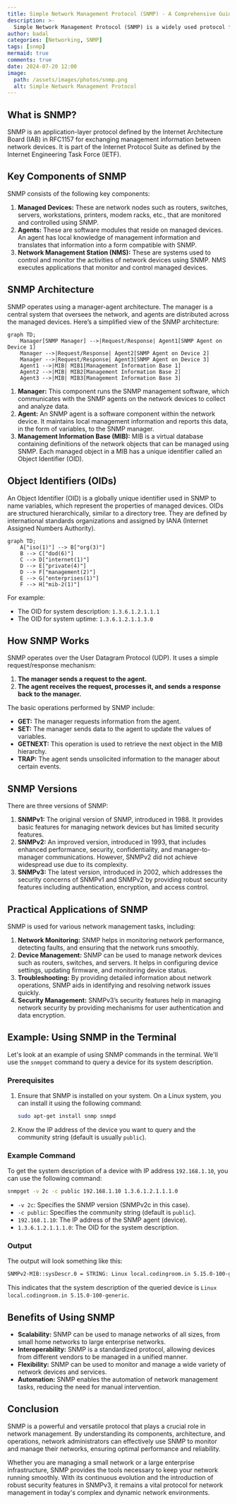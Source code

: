 ```yaml
---
title: Simple Network Management Protocol (SNMP) - A Comprehensive Guide
description: >-
  Simple Network Management Protocol (SNMP) is a widely used protocol for network management. It allows network administrators to manage network performance, find and solve network problems, and plan for network growth. This blog aims to provide a detailed, yet easy-to-understand guide on SNMP, covering its architecture, components, versions, practical applications, and examples of using SNMP in a terminal.
author: badal
categories: [Networking, SNMP]
tags: [snmp]
mermaid: true
comments: true
date: 2024-07-20 12:00
image:
  path: /assets/images/photos/snmp.png
  alt: Simple Network Management Protocol 
---
```


## What is SNMP?

SNMP is an application-layer protocol defined by the Internet Architecture Board (IAB) in RFC1157 for exchanging management information between network devices. It is part of the Internet Protocol Suite as defined by the Internet Engineering Task Force (IETF).

## Key Components of SNMP

SNMP consists of the following key components:

1. **Managed Devices:** These are network nodes such as routers, switches, servers, workstations, printers, modem racks, etc., that are monitored and controlled using SNMP.
2. **Agents:** These are software modules that reside on managed devices. An agent has local knowledge of management information and translates that information into a form compatible with SNMP.
3. **Network Management Station (NMS):** These are systems used to control and monitor the activities of network devices using SNMP. NMS executes applications that monitor and control managed devices.

## SNMP Architecture

SNMP operates using a manager-agent architecture. The manager is a central system that oversees the network, and agents are distributed across the managed devices. Here’s a simplified view of the SNMP architecture:

```mermaid
graph TD;
    Manager[SNMP Manager] -->|Request/Response| Agent1[SNMP Agent on Device 1]
    Manager -->|Request/Response| Agent2[SNMP Agent on Device 2]
    Manager -->|Request/Response| Agent3[SNMP Agent on Device 3]
    Agent1 -->|MIB| MIB1[Management Information Base 1]
    Agent2 -->|MIB| MIB2[Management Information Base 2]
    Agent3 -->|MIB| MIB3[Management Information Base 3]
```

1. **Manager:** This component runs the SNMP management software, which communicates with the SNMP agents on the network devices to collect and analyze data.
2. **Agent:** An SNMP agent is a software component within the network device. It maintains local management information and reports this data, in the form of variables, to the SNMP manager.
3. **Management Information Base (MIB):** MIB is a virtual database containing definitions of the network objects that can be managed using SNMP. Each managed object in a MIB has a unique identifier called an Object Identifier (OID).

## Object Identifiers (OIDs)

An Object Identifier (OID) is a globally unique identifier used in SNMP to name variables, which represent the properties of managed devices. OIDs are structured hierarchically, similar to a directory tree. They are defined by international standards organizations and assigned by IANA (Internet Assigned Numbers Authority).
```mermaid
graph TD;
    A["iso(1)"] --> B["org(3)"]
    B --> C["dod(6)"]
    C --> D["internet(1)"]
    D --> E["private(4)"]
    D --> F["management(2)"]
    E --> G["enterprises(1)"]
    F --> H["mib-2(1)"]
```
For example:
- The OID for system description: `1.3.6.1.2.1.1.1`
- The OID for system uptime: `1.3.6.1.2.1.1.3.0`

## How SNMP Works

SNMP operates over the User Datagram Protocol (UDP). It uses a simple request/response mechanism:

1. **The manager sends a request to the agent.**
2. **The agent receives the request, processes it, and sends a response back to the manager.**

The basic operations performed by SNMP include:

- **GET:** The manager requests information from the agent.
- **SET:** The manager sends data to the agent to update the values of variables.
- **GETNEXT:** This operation is used to retrieve the next object in the MIB hierarchy.
- **TRAP:** The agent sends unsolicited information to the manager about certain events.

## SNMP Versions

There are three versions of SNMP:

1. **SNMPv1:** The original version of SNMP, introduced in 1988. It provides basic features for managing network devices but has limited security features.
2. **SNMPv2:** An improved version, introduced in 1993, that includes enhanced performance, security, confidentiality, and manager-to-manager communications. However, SNMPv2 did not achieve widespread use due to its complexity.
3. **SNMPv3:** The latest version, introduced in 2002, which addresses the security concerns of SNMPv1 and SNMPv2 by providing robust security features including authentication, encryption, and access control.

## Practical Applications of SNMP

SNMP is used for various network management tasks, including:

1. **Network Monitoring:** SNMP helps in monitoring network performance, detecting faults, and ensuring that the network runs smoothly.
2. **Device Management:** SNMP can be used to manage network devices such as routers, switches, and servers. It helps in configuring device settings, updating firmware, and monitoring device status.
3. **Troubleshooting:** By providing detailed information about network operations, SNMP aids in identifying and resolving network issues quickly.
4. **Security Management:** SNMPv3’s security features help in managing network security by providing mechanisms for user authentication and data encryption.

## Example: Using SNMP in the Terminal

Let's look at an example of using SNMP commands in the terminal. We'll use the `snmpget` command to query a device for its system description.

### Prerequisites

1. Ensure that SNMP is installed on your system. On a Linux system, you can install it using the following command:

   ```sh
   sudo apt-get install snmp snmpd
   ```

2. Know the IP address of the device you want to query and the community string (default is usually `public`).

### Example Command

To get the system description of a device with IP address `192.168.1.10`, you can use the following command:

```sh
snmpget -v 2c -c public 192.168.1.10 1.3.6.1.2.1.1.1.0
```

- `-v 2c`: Specifies the SNMP version (SNMPv2c in this case).
- `-c public`: Specifies the community string (default is `public`).
- `192.168.1.10`: The IP address of the SNMP agent (device).
- `1.3.6.1.2.1.1.1.0`: The OID for the system description.

### Output

The output will look something like this:

```sh
SNMPv2-MIB::sysDescr.0 = STRING: Linux local.codingroom.in 5.15.0-100-generic #110~20.04.1-Ubuntu SMP Tue Feb 13 14:25:03 UTC 2024 x86_64
```

This indicates that the system description of the queried device is `Linux local.codingroom.in 5.15.0-100-generic`.

## Benefits of Using SNMP

- **Scalability:** SNMP can be used to manage networks of all sizes, from small home networks to large enterprise networks.
- **Interoperability:** SNMP is a standardized protocol, allowing devices from different vendors to be managed in a unified manner.
- **Flexibility:** SNMP can be used to monitor and manage a wide variety of network devices and services.
- **Automation:** SNMP enables the automation of network management tasks, reducing the need for manual intervention.

## Conclusion

SNMP is a powerful and versatile protocol that plays a crucial role in network management. By understanding its components, architecture, and operations, network administrators can effectively use SNMP to monitor and manage their networks, ensuring optimal performance and reliability.

Whether you are managing a small network or a large enterprise infrastructure, SNMP provides the tools necessary to keep your network running smoothly. With its continuous evolution and the introduction of robust security features in SNMPv3, it remains a vital protocol for network management in today's complex and dynamic network environments.
